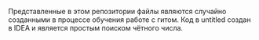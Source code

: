Представленные в этом репозитории файлы являются случайно созданными в процессе обучения работе с гитом.
Код в untitled создан в IDEA и является простым поиском чётного числа.